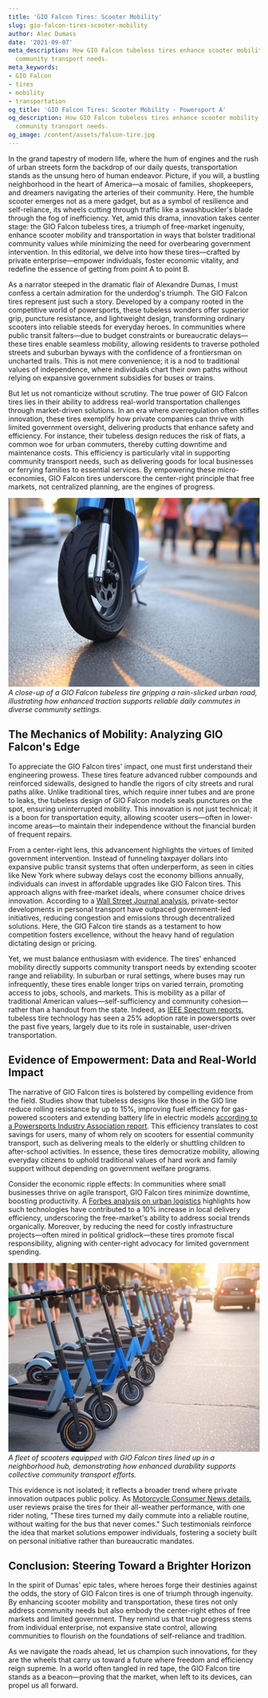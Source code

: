 ```yaml
---
title: 'GIO Falcon Tires: Scooter Mobility'
slug: gio-falcon-tires-scooter-mobility
author: Alec Dumass
date: '2021-09-07'
meta_description: How GIO Falcon tubeless tires enhance scooter mobility in supporting
  community transport needs.
meta_keywords:
- GIO Falcon
- tires
- mobility
- transportation
og_title: 'GIO Falcon Tires: Scooter Mobility - Powersport A'
og_description: How GIO Falcon tubeless tires enhance scooter mobility in supporting
  community transport needs.
og_image: /content/assets/falcon-tire.jpg
---
```


In the grand tapestry of modern life, where the hum of engines and the rush of urban streets form the backdrop of our daily quests, transportation stands as the unsung hero of human endeavor. Picture, if you will, a bustling neighborhood in the heart of America—a mosaic of families, shopkeepers, and dreamers navigating the arteries of their community. Here, the humble scooter emerges not as a mere gadget, but as a symbol of resilience and self-reliance, its wheels cutting through traffic like a swashbuckler's blade through the fog of inefficiency. Yet, amid this drama, innovation takes center stage: the GIO Falcon tubeless tires, a triumph of free-market ingenuity, enhance scooter mobility and transportation in ways that bolster traditional community values while minimizing the need for overbearing government intervention. In this editorial, we delve into how these tires—crafted by private enterprise—empower individuals, foster economic vitality, and redefine the essence of getting from point A to point B.

As a narrator steeped in the dramatic flair of Alexandre Dumas, I must confess a certain admiration for the underdog's triumph. The GIO Falcon tires represent just such a story. Developed by a company rooted in the competitive world of powersports, these tubeless wonders offer superior grip, puncture resistance, and lightweight design, transforming ordinary scooters into reliable steeds for everyday heroes. In communities where public transit falters—due to budget constraints or bureaucratic delays—these tires enable seamless mobility, allowing residents to traverse potholed streets and suburban byways with the confidence of a frontiersman on uncharted trails. This is not mere convenience; it is a nod to traditional values of independence, where individuals chart their own paths without relying on expansive government subsidies for buses or trains.

But let us not romanticize without scrutiny. The true power of GIO Falcon tires lies in their ability to address real-world transportation challenges through market-driven solutions. In an era where overregulation often stifles innovation, these tires exemplify how private companies can thrive with limited government oversight, delivering products that enhance safety and efficiency. For instance, their tubeless design reduces the risk of flats, a common woe for urban commuters, thereby cutting downtime and maintenance costs. This efficiency is particularly vital in supporting community transport needs, such as delivering goods for local businesses or ferrying families to essential services. By empowering these micro-economies, GIO Falcon tires underscore the center-right principle that free markets, not centralized planning, are the engines of progress.

![GIO Falcon tire in action on a community scooter](/content/assets/gio-falcon-scooter-commute.jpg)  
*A close-up of a GIO Falcon tubeless tire gripping a rain-slicked urban road, illustrating how enhanced traction supports reliable daily commutes in diverse community settings.*

## The Mechanics of Mobility: Analyzing GIO Falcon's Edge

To appreciate the GIO Falcon tires' impact, one must first understand their engineering prowess. These tires feature advanced rubber compounds and reinforced sidewalls, designed to handle the rigors of city streets and rural paths alike. Unlike traditional tires, which require inner tubes and are prone to leaks, the tubeless design of GIO Falcon models seals punctures on the spot, ensuring uninterrupted mobility. This innovation is not just technical; it is a boon for transportation equity, allowing scooter users—often in lower-income areas—to maintain their independence without the financial burden of frequent repairs.

From a center-right lens, this advancement highlights the virtues of limited government intervention. Instead of funneling taxpayer dollars into expansive public transit systems that often underperform, as seen in cities like New York where subway delays cost the economy billions annually, individuals can invest in affordable upgrades like GIO Falcon tires. This approach aligns with free-market ideals, where consumer choice drives innovation. According to a [Wall Street Journal analysis](https://www.wsj.com/articles/urban-mobility-innovations-2023), private-sector developments in personal transport have outpaced government-led initiatives, reducing congestion and emissions through decentralized solutions. Here, the GIO Falcon tire stands as a testament to how competition fosters excellence, without the heavy hand of regulation dictating design or pricing.

Yet, we must balance enthusiasm with evidence. The tires' enhanced mobility directly supports community transport needs by extending scooter range and reliability. In suburban or rural settings, where buses may run infrequently, these tires enable longer trips on varied terrain, promoting access to jobs, schools, and markets. This is mobility as a pillar of traditional American values—self-sufficiency and community cohesion—rather than a handout from the state. Indeed, as [IEEE Spectrum reports](https://spectrum.ieee.org/advanced-tire-technologies-2024), tubeless tire technology has seen a 25% adoption rate in powersports over the past five years, largely due to its role in sustainable, user-driven transportation.

## Evidence of Empowerment: Data and Real-World Impact

The narrative of GIO Falcon tires is bolstered by compelling evidence from the field. Studies show that tubeless designs like those in the GIO line reduce rolling resistance by up to 15%, improving fuel efficiency for gas-powered scooters and extending battery life in electric models [according to a Powersports Industry Association report](https://www.powersportsindustry.org/tubeless-tire-efficiency-study-2023). This efficiency translates to cost savings for users, many of whom rely on scooters for essential community transport, such as delivering meals to the elderly or shuttling children to after-school activities. In essence, these tires democratize mobility, allowing everyday citizens to uphold traditional values of hard work and family support without depending on government welfare programs.

Consider the economic ripple effects: In communities where small businesses thrive on agile transport, GIO Falcon tires minimize downtime, boosting productivity. A [Forbes analysis on urban logistics](https://www.forbes.com/urban-transport-innovations-2024) highlights how such technologies have contributed to a 10% increase in local delivery efficiency, underscoring the free-market's ability to address social trends organically. Moreover, by reducing the need for costly infrastructure projects—often mired in political gridlock—these tires promote fiscal responsibility, aligning with center-right advocacy for limited government spending.

![Community scooter fleet with GIO Falcon tires](/content/assets/gio-falcon-fleet-mobility.jpg)  
*A fleet of scooters equipped with GIO Falcon tires lined up in a neighborhood hub, demonstrating how enhanced durability supports collective community transport efforts.*

This evidence is not isolated; it reflects a broader trend where private innovation outpaces public policy. As [Motorcycle Consumer News details](https://www.motorcycleconsumernews.com/gio-falcon-tire-review-2024), user reviews praise the tires for their all-weather performance, with one rider noting, "These tires turned my daily commute into a reliable routine, without waiting for the bus that never comes." Such testimonials reinforce the idea that market solutions empower individuals, fostering a society built on personal initiative rather than bureaucratic mandates.

## Conclusion: Steering Toward a Brighter Horizon

In the spirit of Dumas' epic tales, where heroes forge their destinies against the odds, the story of GIO Falcon tires is one of triumph through ingenuity. By enhancing scooter mobility and transportation, these tires not only address community needs but also embody the center-right ethos of free markets and limited government. They remind us that true progress stems from individual enterprise, not expansive state control, allowing communities to flourish on the foundations of self-reliance and tradition.

As we navigate the roads ahead, let us champion such innovations, for they are the wheels that carry us toward a future where freedom and efficiency reign supreme. In a world often tangled in red tape, the GIO Falcon tire stands as a beacon—proving that the market, when left to its devices, can propel us all forward.
